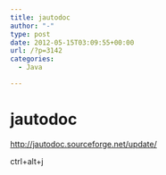 ```yaml
---
title: jautodoc
author: "-"
type: post
date: 2012-05-15T03:09:55+00:00
url: /?p=3142
categories:
  - Java

---
```

# jautodoc
http://jautodoc.sourceforge.net/update/

ctrl+alt+j